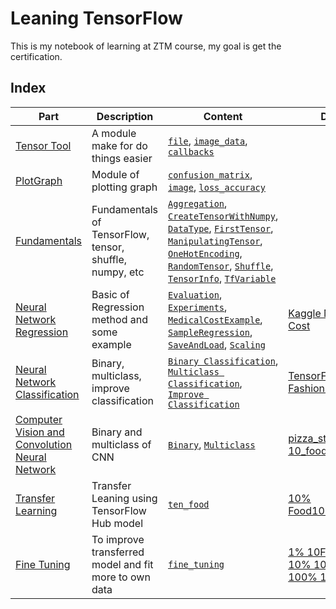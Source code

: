 # Leaning TensorFlow

This is my notebook of learning at ZTM course, my goal is get the certification.

## Index

| Part                                                                                                                          | Description                                             | Content                                                                                                                                                                                                                                                                                                                                                                                                                                                                                                                                                                                                                                                                                                                                                                                                                                                                                                                                                                                                                                                                                                                                        | Data                                                                                                                                                                                                                                                                                                                |
|-------------------------------------------------------------------------------------------------------------------------------|---------------------------------------------------------|------------------------------------------------------------------------------------------------------------------------------------------------------------------------------------------------------------------------------------------------------------------------------------------------------------------------------------------------------------------------------------------------------------------------------------------------------------------------------------------------------------------------------------------------------------------------------------------------------------------------------------------------------------------------------------------------------------------------------------------------------------------------------------------------------------------------------------------------------------------------------------------------------------------------------------------------------------------------------------------------------------------------------------------------------------------------------------------------------------------------------------------------|---------------------------------------------------------------------------------------------------------------------------------------------------------------------------------------------------------------------------------------------------------------------------------------------------------------------|
| [Tensor Tool](https://github.com/UncleThree0402/LearningTensorFlow/tree/master/tensor_tool)                                   | A module make for do things easier                      | [`file`](https://github.com/UncleThree0402/LearningTensorFlow/blob/master/tensor_tool/file.py), [`image_data`](https://github.com/UncleThree0402/LearningTensorFlow/blob/master/tensor_tool/image_data.py), [`callbacks`](https://github.com/UncleThree0402/LearningTensorFlow/blob/master/tensor_tool/callbacks.py)                                                                                                                                                                                                                                                                                                                                                                                                                                                                                                                                                                                                                                                                                                                                                                                                                           |                                                                                                                                                                                                                                                                                                                     |
| [PlotGraph](https://github.com/UncleThree0402/LearningTensorFlow/tree/master/PlotGraph)                                       | Module of plotting graph                                | [`confusion_matrix`](https://github.com/UncleThree0402/LearningTensorFlow/blob/master/PlotGraph/confusion_matrix.py), [`image`](https://github.com/UncleThree0402/LearningTensorFlow/blob/master/PlotGraph/image.py), [`loss_accuracy`](https://github.com/UncleThree0402/LearningTensorFlow/blob/master/PlotGraph/loss_accuracy.py)                                                                                                                                                                                                                                                                                                                                                                                                                                                                                                                                                                                                                                                                                                                                                                                                           |                                                                                                                                                                                                                                                                                                                     |
| [Fundamentals](https://github.com/UncleThree0402/LearningTensorFlow/tree/master/Fundamentals)                                 | Fundamentals of TensorFlow, tensor, shuffle, numpy, etc | [`Aggregation`](https://github.com/UncleThree0402/LearningTensorFlow/tree/master/Fundamentals/Aggregation), [`CreateTensorWithNumpy`](https://github.com/UncleThree0402/LearningTensorFlow/tree/master/Fundamentals/CreateTensorWithNumPy), [`DataType`](https://github.com/UncleThree0402/LearningTensorFlow/tree/master/Fundamentals/DataType), [`FirstTensor`](https://github.com/UncleThree0402/LearningTensorFlow/tree/master/Fundamentals/FirstTensor), [`ManipulatingTensor`](https://github.com/UncleThree0402/LearningTensorFlow/tree/master/Fundamentals/ManipulatingTensor), [`OneHotEncoding`](https://github.com/UncleThree0402/LearningTensorFlow/tree/master/Fundamentals/OneHotEncoding), [`RandomTensor`](https://github.com/UncleThree0402/LearningTensorFlow/tree/master/Fundamentals/RandomTensor), [`Shuffle`](https://github.com/UncleThree0402/LearningTensorFlow/tree/master/Fundamentals/Shuffle), [`TensorInfo`](https://github.com/UncleThree0402/LearningTensorFlow/tree/master/Fundamentals/TensorInfo), [`TfVariable`](https://github.com/UncleThree0402/LearningTensorFlow/tree/master/Fundamentals/TfVariable) |                                                                                                                                                                                                                                                                                                                     |
| [Neural Network Regression](https://github.com/UncleThree0402/LearningTensorFlow/tree/master/NeuralNetworkRegression)         | Basic of Regression method and some example             | [`Evaluation`](https://github.com/UncleThree0402/LearningTensorFlow/tree/master/NeuralNetworkRegression/Evaluation), [`Experiments`](https://github.com/UncleThree0402/LearningTensorFlow/tree/master/NeuralNetworkRegression/Experiments), [`MedicalCostExample`](https://github.com/UncleThree0402/LearningTensorFlow/tree/master/NeuralNetworkRegression/MedicalCostExample), [`SampleRegression`](https://github.com/UncleThree0402/LearningTensorFlow/tree/master/NeuralNetworkRegression/SampleRegression), [`SaveAndLoad`](https://github.com/UncleThree0402/LearningTensorFlow/tree/master/NeuralNetworkRegression/SaveAndLoad), [`Scaling`](https://github.com/UncleThree0402/LearningTensorFlow/tree/master/NeuralNetworkRegression/Scaling)                                                                                                                                                                                                                                                                                                                                                                                         | [Kaggle Medical Cost](https://www.kaggle.com/mirichoi0218/insurance)                                                                                                                                                                                                                                                |
| [Neural Network Classification](https://github.com/UncleThree0402/LearningTensorFlow/tree/master/NeuralNetworkClassification) | Binary, multiclass, improve classification              | [`Binary Classification`](https://github.com/UncleThree0402/LearningTensorFlow/tree/master/NeuralNetworkClassification/BinaryClassification), [`Multiclass Classification`](https://github.com/UncleThree0402/LearningTensorFlow/tree/master/NeuralNetworkClassification/MulticlassClassification), [`Improve Classification`](https://github.com/UncleThree0402/LearningTensorFlow/tree/master/NeuralNetworkClassification/ImproveClassification)                                                                                                                                                                                                                                                                                                                                                                                                                                                                                                                                                                                                                                                                                             | [TensorFlow Fashion mnist](https://github.com/zalandoresearch/fashion-mnist)                                                                                                                                                                                                                                        |
| [Computer Vision and Convolution Neural Network](https://github.com/UncleThree0402/LearningTensorFlow/tree/master/CVnCNN)     | Binary and multiclass of CNN                            | [`Binary`](https://github.com/UncleThree0402/LearningTensorFlow/tree/master/CVnCNN/Binary), [`Multiclass`](https://github.com/UncleThree0402/LearningTensorFlow/tree/master/CVnCNN/Multiclass)                                                                                                                                                                                                                                                                                                                                                                                                                                                                                                                                                                                                                                                                                                                                                                                                                                                                                                                                                 | [pizza_steak(ZTM)](https://storage.googleapis.com/ztm_tf_course/food_vision/pizza_steak.zip), [10_food(ZTM)](https://storage.googleapis.com/ztm_tf_course/food_vision/10_food_classes_all_data.zip)                                                                                                                 |
| [Transfer Learning](https://github.com/UncleThree0402/LearningTensorFlow/tree/master/transfer_learning)                       | Transfer Leaning using TensorFlow Hub model             | [`ten_food`](https://github.com/UncleThree0402/LearningTensorFlow/blob/master/transfer_learning/ten_food.py)                                                                                                                                                                                                                                                                                                                                                                                                                                                                                                                                                                                                                                                                                                                                                                                                                                                                                                                                                                                                                                   | [10% Food101(ZTM)](https://storage.googleapis.com/ztm_tf_course/food_vision/10_food_classes_10_percent.zip)                                                                                                                                                                                                         |
| [Fine Tuning](https://github.com/UncleThree0402/LearningTensorFlow/tree/master/fine_tuning)                                   | To improve transferred model and fit more to own data   | [`fine_tuning`](https://github.com/UncleThree0402/LearningTensorFlow/blob/master/fine_tuning/fine_tuning.py)                                                                                                                                                                                                                                                                                                                                                                                                                                                                                                                                                                                                                                                                                                                                                                                                                                                                                                                                                                                                                                   | [1% 10Foods](https://storage.googleapis.com/ztm_tf_course/food_vision/10_food_classes_1_percent.zip), [10% 10Foods](https://storage.googleapis.com/ztm_tf_course/food_vision/10_food_classes_10_percent.zip), [100% 10Foods](https://storage.googleapis.com/ztm_tf_course/food_vision/10_food_classes_all_data.zip) |

